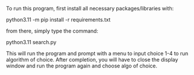 To run this program, first install all necessary packages/libraries with:

python3.11 -m pip install -r requirements.txt

from there, simply type the command:

python3.11 search.py

This will run the program and prompt with a menu to input choice 1-4 to run algorithm of choice.
After completion, you will have to close the display window and run the program again and choose algo of choice.
